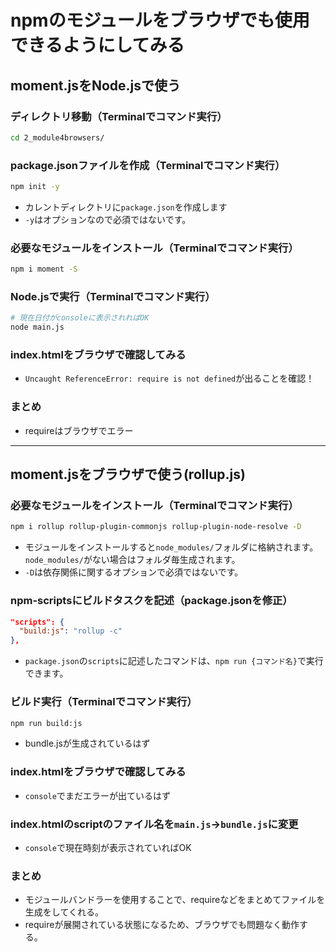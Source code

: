# npmのモジュールをブラウザでも使用できるようにしてみる

## moment.jsをNode.jsで使う

### ディレクトリ移動（Terminalでコマンド実行）
```sh
cd 2_module4browsers/
```

### package.jsonファイルを作成（Terminalでコマンド実行）
```sh
npm init -y
```
  - カレントディレクトリに`package.json`を作成します
  - `-y`はオプションなので必須ではないです。

### 必要なモジュールをインストール（Terminalでコマンド実行）
```sh
npm i moment -S
```

### Node.jsで実行（Terminalでコマンド実行）
```sh
# 現在日付がconsoleに表示されればOK
node main.js
```

### index.htmlをブラウザで確認してみる
  - `Uncaught ReferenceError: require is not defined`が出ることを確認！

### まとめ
- requireはブラウザでエラー

---

## moment.jsをブラウザで使う(rollup.js)

### 必要なモジュールをインストール（Terminalでコマンド実行）
```sh
npm i rollup rollup-plugin-commonjs rollup-plugin-node-resolve -D
```
  - モジュールをインストールすると`node_modules/`フォルダに格納されます。  
  `node_modules/`がない場合はフォルダ毎生成されます。
  - `-D`は依存関係に関するオプションで必須ではないです。

### npm-scriptsにビルドタスクを記述（package.jsonを修正）
```json
"scripts": {
  "build:js": "rollup -c"
},
```
  - `package.json`の`scripts`に記述したコマンドは、`npm run {コマンド名}`で実行できます。

### ビルド実行（Terminalでコマンド実行）
```sh
npm run build:js
```
  - bundle.jsが生成されているはず

### index.htmlをブラウザで確認してみる
  - `console`でまだエラーが出ているはず

### index.htmlのscriptのファイル名を`main.js`->`bundle.js`に変更
  - `console`で現在時刻が表示されていればOK

### まとめ
- モジュールバンドラーを使用することで、requireなどをまとめてファイルを生成をしてくれる。
- requireが展開されている状態になるため、ブラウザでも問題なく動作する。